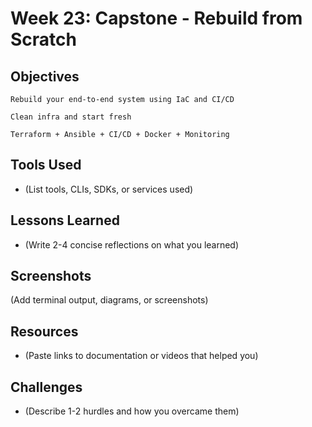 # Week 23: Capstone - Rebuild from Scratch

## Objectives
    Rebuild your end-to-end system using IaC and CI/CD

    Clean infra and start fresh

    Terraform + Ansible + CI/CD + Docker + Monitoring

## Tools Used
- (List tools, CLIs, SDKs, or services used)

## Lessons Learned
- (Write 2-4 concise reflections on what you learned)

## Screenshots
(Add terminal output, diagrams, or screenshots)

## Resources
- (Paste links to documentation or videos that helped you)

## Challenges
- (Describe 1-2 hurdles and how you overcame them)
